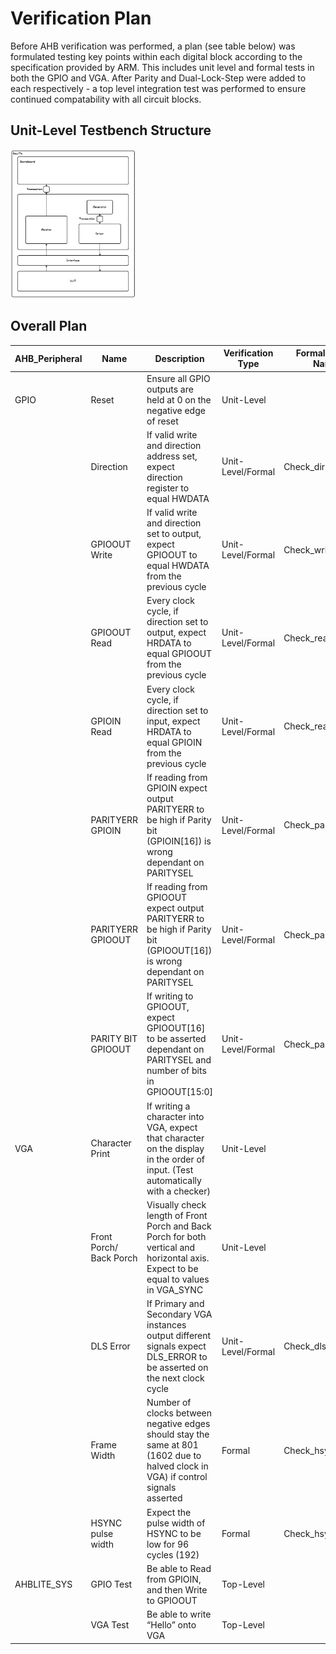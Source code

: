 # Verification Plan

Before AHB verification was performed, a plan (see table below) was formulated testing key points within each digital block according to the specification provided by ARM. This includes unit level and formal tests in both the GPIO and VGA. After Parity and Dual-Lock-Step were added to each respectively - a top level integration test was performed to ensure continued compatability with all circuit blocks.

## Unit-Level Testbench Structure

<img src="TestBench.png" alt="drawing" width="200"/>

## Overall Plan
|     AHB_Peripheral    |     Name                       |     Description                                                                                                                                |     Verification Type    |     Formal Check Name      |
|-----------------------|--------------------------------|------------------------------------------------------------------------------------------------------------------------------------------------|--------------------------|----------------------------|
|     GPIO              |     Reset                      |     Ensure all GPIO outputs   are held at 0 on the negative edge of reset                                                                      |     Unit-Level           |                            |
|                       |     Direction                  |     If valid write and   direction address set, expect direction register to equal HWDATA                                                      |     Unit-Level/Formal    |     Check_dir              |
|                       |     GPIOOUT Write              |     If valid write and   direction set to output, expect GPIOOUT to equal HWDATA from the previous   cycle                                     |     Unit-Level/Formal    |     Check_write            |
|                       |     GPIOOUT Read               |     Every clock cycle, if direction   set to output, expect HRDATA to equal GPIOOUT from the previous cycle                                    |     Unit-Level/Formal    |     Check_read_out         |
|                       |     GPIOIN Read                |     Every clock cycle, if direction   set to input, expect HRDATA to equal GPIOIN from the previous cycle                                      |     Unit-Level/Formal    |     Check_read_in          |
|                       |     PARITYERR GPIOIN           |     If reading from GPIOIN expect   output PARITYERR to be high if Parity bit (GPIOIN[16]) is wrong dependant on   PARITYSEL                   |     Unit-Level/Formal    |     Check_parityerr_in     |
|                       |     PARITYERR GPIOOUT          |     If reading from GPIOOUT expect   output PARITYERR to be high if Parity bit (GPIOOUT[16]) is wrong dependant on   PARITYSEL                 |     Unit-Level/Formal    |     Check_parityerr_out    |
|                       |     PARITY BIT GPIOOUT         |     If writing to GPIOOUT, expect   GPIOOUT[16] to be asserted dependant on PARITYSEL and number of bits in GPIOOUT[15:0]                      |     Unit-Level/Formal    |     Check_parity_out       |
|     VGA               |     Character Print            |     If writing a character   into VGA, expect that character on the display in the order of input. (Test   automatically with a checker)       |     Unit-Level           |                            |
|                       |     Front Porch/ Back Porch    |     Visually check length of   Front Porch and Back Porch for both vertical and horizontal axis. Expect to   be equal to values in VGA_SYNC    |     Unit-Level           |                            |
|                       |     DLS Error                  |     If Primary and Secondary   VGA instances output different signals expect DLS_ERROR to be asserted on the   next clock cycle                |     Unit-Level/Formal    |     Check_dls              |
|                       |     Frame Width                |     Number of clocks between   negative edges should stay the same at 801 (1602 due to halved clock in VGA)   if control signals asserted      |     Formal               |     Check_hsync            |
|                       |     HSYNC pulse width          |     Expect the pulse width of   HSYNC to be low for 96 cycles (192)                                                                            |     Formal               |     Check_hsync_pulse      |
|     AHBLITE_SYS       |     GPIO Test                  |     Be able to Read from   GPIOIN, and then Write to GPIOOUT                                                                                   |     Top-Level            |                            |
|                       |     VGA Test                   |     Be able to write “Hello”   onto VGA                                                                                                        |     Top-Level            |                            |
